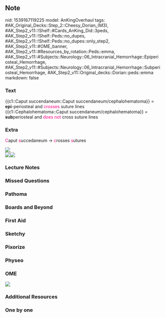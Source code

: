 ## Note
nid: 1539167119225
model: AnKingOverhaul
tags: #AK_Original_Decks::Step_2::Cheesy_Dorian_(M3), #AK_Step2_v11::!Shelf::#Cards_AnKing_Did::3peds, #AK_Step2_v11::!Shelf::Peds::no_dupes, #AK_Step2_v11::!Shelf::Peds::no_dupes::only_step2, #AK_Step2_v11::#OME_banner, #AK_Step2_v11::#Resources_by_rotation::Peds::emma, #AK_Step2_v11::#Subjects::Neurology::06_Intracranial_Hemorrhage::Epiperiosteal_Hemorrhage, #AK_Step2_v11::#Subjects::Neurology::06_Intracranial_Hemorrhage::Subperiosteal_Hemorrhage, #AK_Step2_v11::Original_decks::Dorian::peds::emma
markdown: false

### Text
<div>
  {{c1::Caput succendaneum::Caput succendaneum/cephalohematoma}} =
  <b>epi</b>-periosteal and <font color="#FC0280">crosses</font>
  suture lines
</div>
<div>
  {{c1::Cephalohematoma::Caput succendaneum/cephalohematoma}} =
  <b>sub</b>periosteal and <font color="#FC0280">does not</font>
  cross suture lines
</div>

### Extra
<font color="#FC0280">C</font>aput <font color=
"#FC0280">s</font>uccedaneum → <font color="#FC0280">c</font>rosses
<font color="#FC0280">s</font>utures
<div>
  <div><img src="33d7f45fc04b89ba26bc18bb759d40c1.jpg"></div>
  <div><img src="paste-4394387198967809.jpg"><img src=
  "CephalohematomaVsCaputSuccedaneum.png"></div>
</div>

### Lecture Notes


### Missed Questions


### Pathoma


### Boards and Beyond


### First Aid


### Sketchy


### Pixorize


### Physeo


### OME
<div class="ome-widget">
  <a href="https://onlinemeded.org?ref=anki"><img src=
  "_OME_AnkiFlashcards_General_7.png"></a>
</div>

### Additional Resources


### One by one

